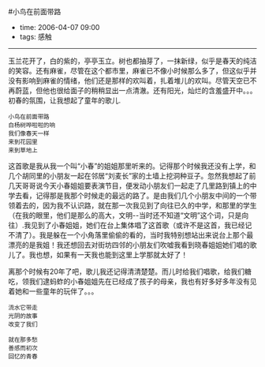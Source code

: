 #小鸟在前面带路

- time: 2006-04-07 09:00
- tags: 感触

--- 
玉兰花开了，白的紫的，亭亭玉立。树也都抽芽了，一抹新绿，似乎是春天的纯洁的笑容。还有麻雀，尽管在这个都市里，麻雀已不像小时候那么多了，但这似乎并没有影响到麻雀的情绪，他们还是那样的欢叫着，扎着堆儿的欢叫。尽管天空已不再蔚蓝，但他也很给面子的稍稍显出一点清澈。还有阳光，灿烂的含羞盛开中。。。初春的氛围，让我想起了童年的歌儿.

	小鸟在前面带路
	白杨树哗啦啦的响
	我们像春天一样
	来到花园里
	来到草地上

这首歌是我从我一个叫“小春”的姐姐那里听来的。记得那个时候我还没有上学，和几个胡同里的小朋友一起在邻居“刘麦长”家的土墙上挖洞种豆子。忽然我想起了前几天哥哥说今天小春姐姐要表演节目，便发动小朋友们一起走了几里路到镇上的中学去看，记得那是我那个时候走的最远的路了。是由我们几个小朋友中间的一个带领着去的，因为我不认识路，就在那一次我见到了向往已久的中学，和那里的学生（在我的眼里，他们是那么的高大，文明--当时还不知道“文明”这个词，只是向往）.我见到了小春姐姐，她们在台上集体唱了这首歌（或许不是这首，我已经记不清了）。我是躲在一个小角落里偷偷的看的，当时我特别想站出来说台上那个最漂亮的是我姐！我还想回去对街坊四邻的小朋友们吹嘘我看到晓春姐姐她们唱的歌儿了。我也想，如果有一天我也能到这里上学那就太好了！

离那个时候有20年了吧，歌儿我还记得清清楚楚。而儿时给我们唱歌，给我们糖吃，领我们逮蚂蚱的小春姐姐先在已经成了孩子的母亲，我也有好多好多年没有见着她和一些童年的玩伴了。。。

	流水它带走
	光阴的故事
	改变了我们

	就在那多愁
	善感而初次
	回忆的青春
